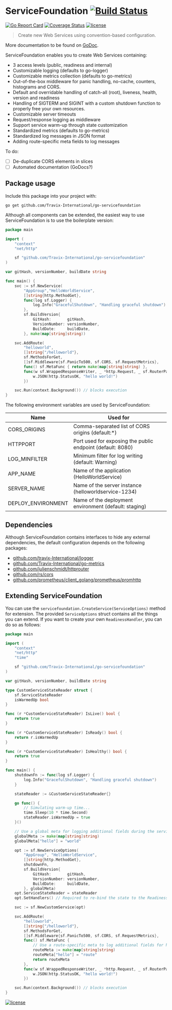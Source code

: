 # ServiceFoundation [![Build Status](https://travis-ci.org/Travix-International/go-servicefoundation.svg?branch=master)](https://travis-ci.org/Travix-International/go-servicefoundation?branch=master)

[![Go Report Card](https://goreportcard.com/badge/github.com/Travix-International/go-servicefoundation)](https://goreportcard.com/report/github.com/Travix-International/go-servicefoundation) [![Coverage Status](https://coveralls.io/repos/github/Travix-International/go-servicefoundation/badge.svg?branch=master)](https://coveralls.io/github/Travix-International/go-servicefoundation?branch=master) 
[![license](https://img.shields.io/github/license/mashape/apistatus.svg)](https://github.com/Travix-International/go-servicefoundation/blob/master/LICENSE)

> Create new Web Services using convention-based configuration.

More documentation to be found on [GoDoc](https://godoc.org/github.com/Travix-International/go-servicefoundation).

ServiceFoundation enables you to create Web Services containing:

* 3 access levels (public, readiness and internal)
* Customizable logging (defaults to go-logger)
* Customizable metrics collection (defaults to go-metrics)
* Out-of-the-box middleware for panic handling, no-cache, counters, histograms and CORS.
* Default and overridable handling of catch-all (root), liveness, health, version and readiness 
* Handling of SIGTERM and SIGINT with a custom shutdown function to properly free your own resources.
* Customizable server timeouts
* Request/response logging as middleware
* Support service warm-up through state customization
* Standardized metrics (defaults to go-metrics)
* Standardized log messages in JSON format
* Adding route-specific meta fields to log messages

To do:
- [ ] De-duplicate CORS elements in slices
- [ ] Automated documentation (GoDocs?)

## Package usage

Include this package into your project with:

```
go get github.com/Travix-International/go-servicefoundation
```

Although all components can be extended, the easiest way to use ServiceFoundation is to use the boilerplate version:

```go
package main

import (
	"context"
	"net/http"

	sf "github.com/Travix-International/go-servicefoundation"
)

var gitHash, versionNumber, buildDate string

func main() {
	svc := sf.NewService(
		"AppGroup","HelloWorldService",
		[]string{http.MethodGet},
		func(log sf.Logger) {
			log.Info("GracefulShutdown", "Handling graceful shutdown")
		},
		sf.BuildVersion{
			GitHash:       gitHash,
			VersionNumber: versionNumber,
			BuildDate:     buildDate,
		}, make(map[string]string))

	svc.AddRoute(
		"helloworld",
		[]string{"/helloworld"},
		sf.MethodsForGet,
		[]sf.Middleware{sf.PanicTo500, sf.CORS, sf.RequestMetrics},
		func() sf.MetaFunc { return make(map[string]string) },
		func(w sf.WrappedResponseWriter, _ *http.Request, _ sf.RouterParams) {
			w.JSON(http.StatusOK, "hello world!")
		})

	svc.Run(context.Background()) // blocks execution
}
```

The following environment variables are used by ServiceFoundation:

|Name              |Used for                                                  
|------------------|----------------------------------------------------------
|CORS_ORIGINS      |Comma-separated list of CORS origins (default:*)          
|HTTPPORT          |Port used for exposing the public endpoint (default: 8080)
|LOG_MINFILTER     |Minimum filter for log writing (default: Warning)         
|APP_NAME          |Name of the application (HelloWorldService)               
|SERVER_NAME       |Name of the server instance (helloworldservice-1234)      
|DEPLOY_ENVIRONMENT|Name of the deployment environment (default: staging)     

## Dependencies

Although ServiceFoundation contains interfaces to hide any external dependencies, the default configuration depends 
on the following packages:

* [github.com/travix-International/logger](https://github.com/travix-International/logger)
* [github.com/Travix-International/go-metrics](https://github.com/Travix-International/go-metrics)
* [github.com/julienschmidt/httprouter](https://github.com/julienschmidt/httprouter)
* [github.com/rs/cors](https://github.com/rs/cors)
* [github.com/prometheus/client_golang/prometheus/promhttp](https://github.com/prometheus/prometheus)


## Extending ServiceFoundation

You can use the `servicefoundation.CreateService(ServiceOptions)` method for extension. The provided `ServiceOptions` 
struct contains all the things you can extend. If you want to create your own `ReadinessHandler`, you can do so as 
follows:

```go
package main

import (
	"context"
	"net/http"
	"time"

	sf "github.com/Travix-International/go-servicefoundation"
)

var gitHash, versionNumber, buildDate string

type CustomServiceStateReader struct {
	sf.ServiceStateReader
	isWarmedUp bool
}

func (r *CustomServiceStateReader) IsLive() bool {
	return true
}

func (r *CustomServiceStateReader) IsReady() bool {
	return r.isWarmedUp
}

func (r *CustomServiceStateReader) IsHealthy() bool {
	return true
}

func main() {
	shutdownFn := func(log sf.Logger) {
		log.Info("GracefulShutdown", "Handling graceful shutdown")
	}

	stateReader := &CustomServiceStateReader{}

	go func() {
		// Simulating warm-up time...
		time.Sleep(10 * time.Second)
		stateReader.isWarmedUp = true
	}()

    // Use a global meta for logging additional fields during the service lifecycle
    globalMeta := make(map[string]string)
    globalMeta["hello"] = "world"

	opt := sf.NewServiceOptions(
		"AppGroup", "HelloWorldService",
		[]string{http.MethodGet},
		shutdownFn,
		sf.BuildVersion{
			GitHash:       gitHash,
			VersionNumber: versionNumber,
			BuildDate:     buildDate,
		}, globalMeta)
	opt.ServiceStateReader = stateReader
	opt.SetHandlers() // Required to re-bind the state to the ReadinessHandler

	svc := sf.NewCustomService(opt)

	svc.AddRoute(
		"helloworld",
		[]string{"/helloworld"},
		sf.MethodsForGet,
		[]sf.Middleware{sf.PanicTo500, sf.CORS, sf.RequestMetrics},
		func() sf.MetaFunc { 
            // Use a route-specific meta to log additional fields for handling a route request 
            routeMeta := make(map[string]string)
            routeMeta["hello"] = "route"
			return routeMeta 
		},
		func(w sf.WrappedResponseWriter, _ *http.Request, _ sf.RouterParams) {
			w.JSON(http.StatusOK, "hello world!")
		})

	svc.Run(context.Background()) // blocks execution
}
```

[![license](https://img.shields.io/github/license/mashape/apistatus.svg)](https://github.com/Travix-International/go-servicefoundation/blob/master/LICENSE)
